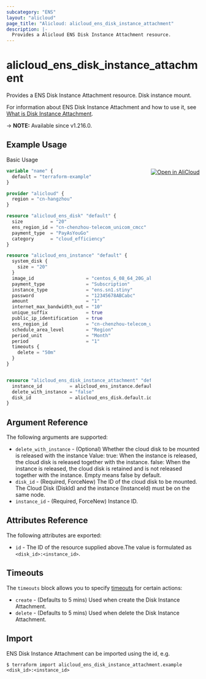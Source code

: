 ```yaml
---
subcategory: "ENS"
layout: "alicloud"
page_title: "Alicloud: alicloud_ens_disk_instance_attachment"
description: |-
  Provides a Alicloud ENS Disk Instance Attachment resource.
---
```


# alicloud_ens_disk_instance_attachment

Provides a ENS Disk Instance Attachment resource. Disk instance mount.

For information about ENS Disk Instance Attachment and how to use it, see [What is Disk Instance Attachment](https://www.alibabacloud.com/help/en/).

-> **NOTE:** Available since v1.216.0.

## Example Usage
<div class="oics-button" style="float: right;margin: 0 0 -40px 0;">
  <a href="https://api.aliyun.com/api-tools/terraform?resource=alicloud_ens_disk_instance_attachment&exampleId=abdcd0b9-2982-4e75-7e83-82240eccf33e9464c87f&activeTab=example&spm=docs.r.ens_disk_instance_attachment.0.abdcd0b929" target="_blank">
    <img alt="Open in AliCloud" src="https://img.alicdn.com/imgextra/i1/O1CN01hjjqXv1uYUlY56FyX_!!6000000006049-55-tps-254-36.svg" style="max-height: 44px; margin: 32px auto; max-width: 100%;">
  </a>
</div>

Basic Usage

```terraform
variable "name" {
  default = "terraform-example"
}

provider "alicloud" {
  region = "cn-hangzhou"
}

resource "alicloud_ens_disk" "default" {
  size          = "20"
  ens_region_id = "cn-chenzhou-telecom_unicom_cmcc"
  payment_type  = "PayAsYouGo"
  category      = "cloud_efficiency"
}

resource "alicloud_ens_instance" "default" {
  system_disk {
    size = "20"
  }
  image_id                   = "centos_6_08_64_20G_alibase_20171208"
  payment_type               = "Subscription"
  instance_type              = "ens.sn1.stiny"
  password                   = "12345678ABCabc"
  amount                     = "1"
  internet_max_bandwidth_out = "10"
  unique_suffix              = true
  public_ip_identification   = true
  ens_region_id              = "cn-chenzhou-telecom_unicom_cmcc"
  schedule_area_level        = "Region"
  period_unit                = "Month"
  period                     = "1"
  timeouts {
    delete = "50m"
  }
}


resource "alicloud_ens_disk_instance_attachment" "default" {
  instance_id          = alicloud_ens_instance.default.id
  delete_with_instance = "false"
  disk_id              = alicloud_ens_disk.default.id
}
```

## Argument Reference

The following arguments are supported:
* `delete_with_instance` - (Optional) Whether the cloud disk to be mounted is released with the instance  Value: true: When the instance is released, the cloud disk is released together with the instance. false: When the instance is released, the cloud disk is retained and is not released together with the instance. Empty means false by default.
* `disk_id` - (Required, ForceNew) The ID of the cloud disk to be mounted. The Cloud Disk (DiskId) and the instance (InstanceId) must be on the same node.
* `instance_id` - (Required, ForceNew) Instance ID.

## Attributes Reference

The following attributes are exported:
* `id` - The ID of the resource supplied above.The value is formulated as `<disk_id>:<instance_id>`.

## Timeouts

The `timeouts` block allows you to specify [timeouts](https://www.terraform.io/docs/configuration-0-11/resources.html#timeouts) for certain actions:
* `create` - (Defaults to 5 mins) Used when create the Disk Instance Attachment.
* `delete` - (Defaults to 5 mins) Used when delete the Disk Instance Attachment.

## Import

ENS Disk Instance Attachment can be imported using the id, e.g.

```shell
$ terraform import alicloud_ens_disk_instance_attachment.example <disk_id>:<instance_id>
```